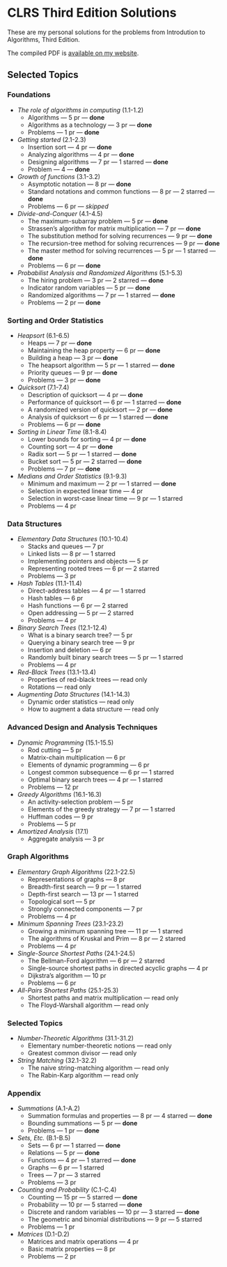 # CLRS Third Edition Solutions

These are my personal solutions for the problems from Introdution to Algorithms,
Third Edition.

The compiled PDF is [available on my website](http://clrs.dmoraes.org).

## Selected Topics

### Foundations

* *The role of algorithms in computing* (1.1-1.2)
    * Algorithms — 5 pr — **done**
    * Algorithms as a technology — 3 pr — **done**
    *  Problems — 1 pr — **done**
* *Getting started* (2.1-2.3)
    * Insertion sort — 4 pr — **done**
    * Analyzing algorithms — 4 pr — **done**
    * Designing algorithms — 7 pr — 1 starred — **done**
    *  Problem — 4 — **done**
* *Growth of functions* (3.1-3.2)
    * Asymptotic notation — 8 pr — **done**
    * Standard notations and common functions — 8 pr — 2 starred — **done**
    *  Problems — 6 pr — *skipped*
* *Divide-and-Conquer* (4.1-4.5)
    * The maximum-subarray problem — 5 pr — **done**
    * Strassen’s algorithm for matrix multiplication — 7 pr — **done**
    * The substitution method for solving recurrences — 9 pr — **done**
    * The recursion-tree method for solving recurrences — 9 pr — **done**
    * The master method for solving recurrences — 5 pr — 1 starred — **done**
    *  Problems — 6 pr — **done**
* *Probabilist Analysis and Randomized Algorithms* (5.1-5.3)
    * The hiring problem — 3 pr — 2 starred — **done**
    * Indicator random variables — 5 pr — **done**
    * Randomized algorithms — 7 pr — 1 starred — **done**
    *  Problems — 2 pr — **done**

### Sorting and Order Statistics

* *Heapsort* (6.1-6.5)
    * Heaps — 7 pr — **done**
    * Maintaining the heap property — 6 pr — **done**
    * Building a heap — 3 pr — **done**
    * The heapsort algorithm — 5 pr — 1 starred — **done**
    * Priority queues — 9 pr — **done**
    *  Problems — 3 pr — **done**
* *Quicksort* (7.1-7.4)
    * Description of quicksort — 4 pr — **done**
    * Performance of quicksort — 6 pr — 1 starred — **done**
    * A randomized version of quicksort — 2 pr — **done**
    * Analysis of quicksort — 6 pr — 1 starred — **done**
    *  Problems — 6 pr — **done**
* *Sorting in Linear Time* (8.1-8.4)
    * Lower bounds for sorting — 4 pr — **done**
    * Counting sort — 4 pr — **done**
    * Radix sort — 5 pr — 1 starred — **done**
    * Bucket sort — 5 pr — 2 starred — **done**
    *  Problems — 7 pr — **done**
* *Medians and Order Statistics* (9.1-9.3)
    * Minimum and maximum — 2 pr — 1 starred — **done**
    * Selection in expected linear time — 4 pr
    * Selection in worst-case linear time — 9 pr — 1 starred
    *  Problems — 4 pr

### Data Structures

* *Elementary Data Structures* (10.1-10.4)
    * Stacks and queues — 7 pr
    * Linked lists — 8 pr — 1 starred
    * Implementing pointers and objects — 5 pr
    * Representing rooted trees — 6 pr — 2 starred
    *  Problems — 3 pr
* *Hash Tables* (11.1-11.4)
    * Direct-address tables — 4 pr — 1 starred
    * Hash tables — 6 pr
    * Hash functions — 6 pr — 2 starred
    * Open addressing — 5 pr — 2 starred
    *  Problems — 4 pr
* *Binary Search Trees* (12.1-12.4)
    * What is a binary search tree? — 5 pr
    * Querying a binary search tree — 9 pr
    * Insertion and deletion — 6 pr
    * Randomly built binary search trees — 5 pr — 1 starred
    *  Problems — 4 pr
* *Red-Black Trees* (13.1-13.4)
    * Properties of red-black trees — read only
    * Rotations — read only
* *Augmenting Data Structures* (14.1-14.3)
    * Dynamic order statistics — read only
    * How to augment a data structure — read only

### Advanced Design and Analysis Techniques

* *Dynamic Programming* (15.1-15.5)
    * Rod cutting — 5 pr
    * Matrix-chain multiplication — 6 pr
    * Elements of dynamic programming — 6 pr
    * Longest common subsequence — 6 pr — 1 starred
    * Optimal binary search trees — 4 pr — 1 starred
    *  Problems — 12 pr
* *Greedy Algorithms* (16.1-16.3)
    * An activity-selection problem — 5 pr
    * Elements of the greedy strategy — 7 pr — 1 starred
    * Huffman codes — 9 pr
    *  Problems — 5 pr
* *Amortized Analysis* (17.1)
    * Aggregate analysis — 3 pr

### Graph Algorithms

* *Elementary Graph Algorithms* (22.1-22.5)
    * Representations of graphs — 8 pr
    * Breadth-first search — 9 pr — 1 starred
    * Depth-first search — 13 pr — 1 starred
    * Topological sort — 5 pr
    * Strongly connected components — 7 pr
    *  Problems — 4 pr
* *Minimum Spanning Trees* (23.1-23.2)
    * Growing a minimum spanning tree — 11 pr — 1 starred
    * The algorithms of Kruskal and Prim — 8 pr — 2 starred
    *  Problems — 4 pr
* *Single-Source Shortest Paths* (24.1-24.5)
    * The Bellman-Ford algorithm — 6 pr — 2 starred
    * Single-source shortest paths in directed acyclic graphs — 4 pr
    * Dijkstra’s algorithm — 10 pr
    *  Problems — 6 pr
* *All-Pairs Shortest Paths* (25.1-25.3)
    * Shortest paths and matrix multiplication — read only
    * The Floyd-Warshall algorithm — read only

### Selected Topics

* *Number-Theoretic Algorithms* (31.1-31.2)
    * Elementary number-theoretic notions — read only
    * Greatest common divisor — read only
* *String Matching* (32.1-32.2)
    * The naive string-matching algorithm — read only
    * The Rabin-Karp algorithm — read only

### Appendix

* *Summations* (A.1-A.2)
    * Summation formulas and properties — 8 pr — 4 starred — **done**
    * Bounding summations — 5 pr — **done**
    *  Problems — 1 pr — **done**
* *Sets, Etc.* (B.1-B.5)
    * Sets — 6 pr — 1 starred — **done**
    * Relations — 5 pr — **done**
    * Functions — 4 pr — 1 starred — **done**
    * Graphs — 6 pr — 1 starred
    * Trees — 7 pr — 3 starred
    *  Problems — 3 pr
* *Counting and Probability* (C.1-C.4)
    * Counting — 15 pr — 5 starred — **done**
    * Probability — 10 pr — 5 starred — **done**
    * Discrete and random variables — 10 pr — 3 starred — **done**
    * The geometric and binomial distributions — 9 pr — 5 starred
    *  Problems — 1 pr
* *Matrices* (D.1-D.2)
    * Matrices and matrix operations — 4 pr
    * Basic matrix properties — 8 pr
    *  Problems — 2 pr
